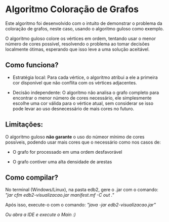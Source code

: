 # Algoritmo Coloração de Grafos

Este algoritmo foi desenvolvido com o intuito de demonstrar o problema da coloração de grafos, neste caso, usando o algoritmo guloso como exemplo.

O algoritmo guloso colore os vértices em ordem, tentando usar o menor número de cores possível, resolvendo o problema ao tomar decisões localmente ótimas, esperando que isso leve a uma solução aceitável.

## Como funciona?

- Estratégia local:
Para cada vértice, o algoritmo atribui a ele a primeira cor disponível que não conflita com os vértices adjacentes.

- Decisão independente:
O algorítmo não analisa o grafo completo para encontrar o menor número de cores necessário, ele simplesmente escolhe uma cor válida para o vértice atual, sem considerar se isso pode levar ao uso desnecessário de mais cores no futuro.

## Limitações:

O algoritmo guloso **não garante** o uso do númeor mínimo de cores possíveis, podendo usar mais cores que o necessário como nos casos de:

- O grafo for processado em uma ordem desfavorável

- O grafo contiver uma alta densidade de arestas


## Como compilar?

No terminal (Windows/Linux), na pasta edb2, gere o .jar com o comando: _"jar cfm edb2-visualizacao.jar manifest.mf -C out ."_

Após isso, execute-o com o comando: _"java -jar edb2-visualizacao.jar"_

_Ou abra a IDE e execute o Main :)_

